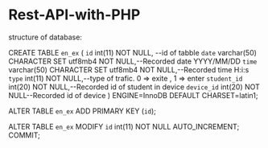 # Rest-API-with-PHP

structure of database:

CREATE TABLE `en_ex` (
  `id` int(11) NOT NULL, --id of tabble
  `date` varchar(50) CHARACTER SET utf8mb4 NOT NULL,--Recorded date YYYY/MM/DD
  `time` varchar(50) CHARACTER SET utf8mb4 NOT NULL,--Recorded time H:i:s
  `type` int(11) NOT NULL,--type of trafic. 0 => exite , 1 => enter
  `student_id` int(20) NOT NULL,--Recorded id of student in device
  `device_id` int(20) NOT NULL--Recorded id of device
) ENGINE=InnoDB DEFAULT CHARSET=latin1;

ALTER TABLE `en_ex`
  ADD PRIMARY KEY (`id`);

ALTER TABLE `en_ex`
  MODIFY `id` int(11) NOT NULL AUTO_INCREMENT;
COMMIT;
